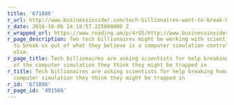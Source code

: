 ```yaml
---
title: '671806'
r_url: http://www.businessinsider.com/tech-billionaires-want-to-break-humans-out-of-a-computer-simulation-2016-10
r_date: 2016-10-06 14:18:57.225000000 Z
r_wrapped_url: https://www.reading.am/p/4rGS/http://www.businessinsider.com/tech-billionaires-want-to-break-humans-out-of-a-computer-simulation-2016-10
r_page_description: Two tech billionaires might be working with scientists to try
  to break us out of what they believe is a computer simulation controlled by someone
  else.
r_page_title: Tech billionaires are asking scientists for help breaking humans out
  of the computer simulation they think they might be trapped in
r_title: Tech billionaires are asking scientists for help breaking humans out of the
  computer simulation they think they might be trapped in
r_id: '671806'
r_page_id: '491566'
---
```


